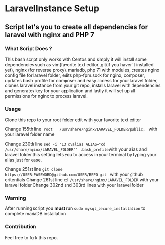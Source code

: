 # LaravelInstance Setup

## Script let's you to create all dependencies for laravel with nginx and PHP 7

### What Script Does ?
This bash script only works with Centos and simply it will install some dependencies such as vim(favorite text editor),git(if you haven't installed yet), nginx (for reverse proxy), mariadb, php 7.1 with modules, creates nginx config file for laravel folder, edits php-fpm.sock for nginx, composer, updates bash_profile for composer and easy access for your laravel folder, clones laravel instance from your git repo, installs laravel with dependencies and generates key for your application and lastly it will set up all permissions for nginx to process laravel.

### Usage 
Clone this repo to your root folder edit with your favorite text editor

Change 155th line  ```root   /usr/share/nginx/LARAVEL_FOLDER/public; ``` with your laravel folder name

Change 230th line ``` sed -i '13 c\alias ALIAS="cd /usr/share/nginx/LARAVEL_FOLDER"' .bash_profile ```with your alias and laravel folder this setting lets you to access in your terminal by typing your alias just for ease.

Change 251st line ```git clone https://USER:PASSWORD@github.com/USER/REPO.git ``` with your github critentials 
Change 261st line ```cd /usr/share/nginx/LARAVEL_FOLDER``` with your laravel folder
Change 302nd and 303rd  lines with your laravel folder

### Warning

After running script you **must** run ```sudo mysql_secure_installation``` to complete mariaDB installation.

### Contribution

Feel free to fork this repo.
